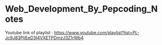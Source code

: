 # Web_Development_By_Pepcoding_Notes
Youtube link of playlist : https://www.youtube.com/playlist?list=PL-Jc9J83PIiEeD3I4VXETPDmzJ3Z1rWb4

